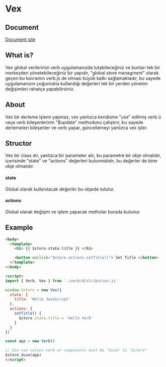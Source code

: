# Vex

## Document
[Document site](https://verbjs.github.io/polat-poyraz.github.io/index.html#document)

## What is?
Vex global verilerinizi verb uygulamanızda tutabileceğiniz ve bunları tek bir merkezden yönetebileceğiniz bir yapıdır, "global store managment" olarak geçen bu kavramın verb.js de olması büyük katkı sağlamaktadır, bu sayede uygulamanızın çoğunlukla kullandığı değerleri tek bir yerden yönetim değişimleri rahatça yapabilirsiniz.

## About
Vex bir derleme işlemi yapmaz, vex yanlızca kendisine "use" edilmiş verb ü veya verb bileşenlerinin "$update" methodunu çalıştırır, bu sayede derlemeleri bileşenler ve verb yapar, güncellemeyi yanlızca vex işler.

## Structor
Vex bir class dır, yanlızca bir parameter alır, bu parametre bir obje olmalıdır, içerisinde "state" ve "actions" değerleri bulunmalıdır, bu değerler de birer obje olmalıdır.

#### state
Global olarak kullanılacak değerler bu objede tutulur.

#### actions
Global olarak değişim ve işlem yapacak metholar burada bulunur.

## Example

```html
<body>
  <template>
    <h1> {{ $store.state.title }} </h1>

    <button onclick="$store.actions.setTitle()"> Set Title </button>
  </template>
</body>

<script>
import { Verb, Vex } from './verb/distribution.js'

window.$store = new Vex({
  state: {
    title: 'Hello JavaScript'
  },
  actions: {
    setTitle() {
      $store.state.title = 'Hello Verb'
    }
  }
})

const app = new Verb()

// Use vex values ​​verb or components must be "$use" to "$store"
$store.$use(app)
</script>
```